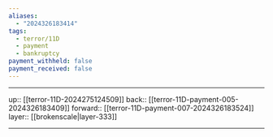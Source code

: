 ```yaml
---
aliases:
  - "2024326183414"
tags:
  - terror/11D
  - payment
  - bankruptcy
payment_withheld: false
payment_received: false
---
```




***

up:: [[terror-11D-2024275124509]]
back:: [[terror-11D-payment-005-2024326183409]]
forward:: [[terror-11D-payment-007-2024326183524]]
layer:: [[brokenscale|layer-333]]

***
